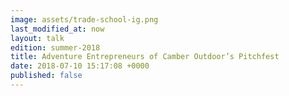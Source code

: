 ```yaml
---
image: assets/trade-school-ig.png
last_modified_at: now
layout: talk
edition: summer-2018
title: Adventure Entrepreneurs of Camber Outdoor’s Pitchfest
date: 2018-07-10 15:17:08 +0000
published: false
---
```

